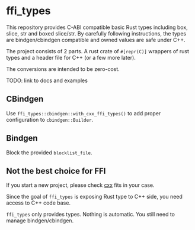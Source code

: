 # ffi_types

This repository provides C-ABI compatible basic Rust types including box, slice, str and boxed slice/str.
By carefully following instructions, the types are bindgen/cbindgen compatible and owned values are safe under C++.

The project consists of 2 parts.
A rust crate of `#[repr(C)]` wrappers of rust types and a header file for C++ (or a few more later).

The conversions are intended to be zero-cost.

TODO: link to docs and examples

## CBindgen

Use `ffi_types::cbindgen::with_cxx_ffi_types()` to add proper configuration to `cbindgen::Builder`.

## Bindgen

Block the provided `blocklist_file`.

## Not the best choice for FFI

If you start a new project, please check [cxx](https://cxx.rs/) fits in your case.

Since the goal of `ffi_types` is exposing Rust type to C++ side, you need access to C++ code base.

`ffi_types` only provides types. Nothing is automatic. You still need to manage bindgen/cbindgen.
